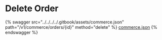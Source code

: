 # Delete Order

{% swagger src="../../../../.gitbook/assets/commerce.json" path="/v1/commerce/orders/{id}" method="delete" %}
[commerce.json](../../../../.gitbook/assets/commerce.json)
{% endswagger %}
